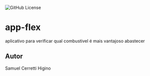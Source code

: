 ![GitHub License](https://img.shields.io/github/license/samuelhigino940/app-flex)


# app-flex
aplicativo para verificar qual combustivel é mais vantajoso abastecer
## Autor
Samuel Cerretti Higino
